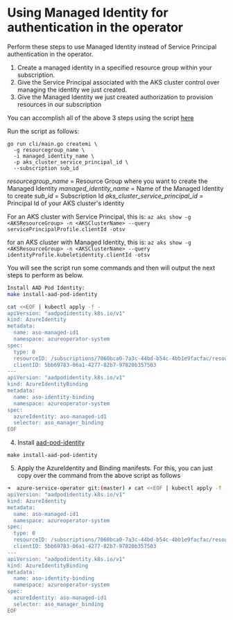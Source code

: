 # Using Managed Identity for authentication in the operator

Perform these steps to use Managed Identity instead of Service Principal authentication in the operator.

1. Create a managed identity in a specified resource group within your subscription.
2. Give the Service Principal associated with the AKS cluster control over managing the identity we just created.
3. Give the Managed Identity we just created authorization to provision resources in our subscription

You can accomplish all of the above 3 steps using the script [here](./../../cli/main.go)

Run the script as follows:

```
go run cli/main.go createmi \
  -g resourcegroup_name \
  -i managed_identity_name \
  -p aks_cluster_service_principal_id \
  --subscription sub_id
```

*resourcegroup_name* = Resource Group where you want to create the Managed Identity
*managed_identity_name* = Name of the Managed Identity to create
*sub_id* = Subscription Id
*aks_cluster_service_principal_id* = Principal Id of your AKS cluster's identity

For an AKS cluster with Service Principal, this is:
```az aks show -g <AKSResourceGroup> -n <AKSClusterName> --query servicePrincipalProfile.clientId -otsv```

for an AKS cluster with Managed Identity, this is:
```az aks show -g <AKSResourceGroup> -n <AKSClusterName> --query identityProfile.kubeletidentity.clientId -otsv```

You will see the script run some commands and then will output the next steps to perform as below.

```bash
Install AAD Pod Identity:
make install-aad-pod-identity

cat <<EOF | kubectl apply -f -
apiVersion: "aadpodidentity.k8s.io/v1"
kind: AzureIdentity
metadata:
  name: aso-managed-id1
  namespace: azureoperator-system
spec:
  type: 0
  resourceID: /subscriptions/7060bca0-7a3c-44bd-b54c-4bb1e9facfac/resourcegroups/my-rg-test/providers/Microsoft.ManagedIdentity/userAssignedIdentities/aso-managed-id1
  clientID: 5bb69783-06a1-4277-82b7-97820b357503
---
apiVersion: "aadpodidentity.k8s.io/v1"
kind: AzureIdentityBinding
metadata:
  name: aso-identity-binding
  namespace: azureoperator-system
spec:
  azureIdentity: aso-managed-id1
  selector: aso_manager_binding
EOF
```

4. Install [aad-pod-identity](https://github.com/Azure/aad-pod-identity#1-create-the-deployment)

```shell
make install-aad-pod-identity
```

5. Apply the AzureIdentity and Binding manifests. For this, you can just copy over the command from the above script  as follows

```bash
➜  azure-service-operator git:(master) ✗ cat <<EOF | kubectl apply -f -
apiVersion: "aadpodidentity.k8s.io/v1"
kind: AzureIdentity
metadata:
  name: aso-managed-id1
  namespace: azureoperator-system
spec:
  type: 0
  resourceID: /subscriptions/7060bca0-7a3c-44bd-b54c-4bb1e9facfac/resourcegroups/my-rg-test/providers/Microsoft.ManagedIdentity/userAssignedIdentities/aso-managed-id1
  clientID: 5bb69783-06a1-4277-82b7-97820b357503
---
apiVersion: "aadpodidentity.k8s.io/v1"
kind: AzureIdentityBinding
metadata:
  name: aso-identity-binding
  namespace: azureoperator-system
spec:
  azureIdentity: aso-managed-id1
  selector: aso_manager_binding
EOF
```
